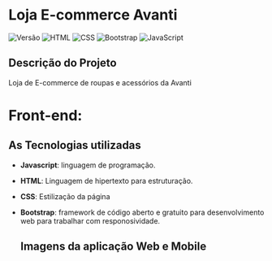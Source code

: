 # Loja E-commerce Avanti
![Versão](https://img.shields.io/badge/Vers%C3%A3o-1.0_-blue)
![HTML](https://img.shields.io/badge/HTML-5-E34F26?logo=html5&logoColor=white)
![CSS](https://img.shields.io/badge/CSS-3-1572B6?logo=css3&logoColor=white)
![Bootstrap](https://img.shields.io/badge/Bootstrap-5-7952B3?logo=bootstrap&logoColor=white)
![JavaScript](https://img.shields.io/badge/JavaScript-ES6-%F7DF1E)

## Descrição do Projeto  

Loja de E-commerce de roupas e acessórios da Avanti

# Front-end:

## As Tecnologias utilizadas

- **Javascript**: linguagem de programação.

- **HTML**: Linguagem de hipertexto para estruturação.
  
-  **CSS**: Estilização da página

- **Bootstrap**:  framework de código aberto e gratuito para desenvolvimento web para trabalhar com responosividade.

  ## Imagens da aplicação Web e Mobile
  
